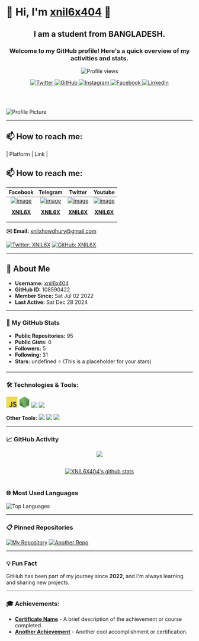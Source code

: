 

# 👋 Hi, I'm [xnil6x404](https://www.facebook.com/xnil6x404) 👋
<h2 align="center">I am a student from BANGLADESH.</h2>
<h3 align="center">Welcome to my GitHub profile! Here's a quick overview of my activities and stats.</h3>

<p align="center"> 
  <img src="https://komarev.com/ghpvc/?username=xnil6x404&label=Profile%20Views&color=blue&style=plastic" alt="Profile views" /> 
</p>

<p align="center">
  <a href="https://twitter.com/xnil6x">
    <img alt="Twitter" width="40" src="https://cdn.jsdelivr.net/npm/simple-icons@v3/icons/twitter.svg"/>
  </a>
  <a href="https://github.com/xnil6x404">
    <img alt="GitHub" width="40" src="https://cdn.jsdelivr.net/npm/simple-icons@v3/icons/github.svg" />
  </a>
  <a href="https://instagram.com/xnil6x">
    <img alt="Instagram" width="40" src="https://cdn.jsdelivr.net/npm/simple-icons@v3/icons/instagram.svg" />
  </a>
  <a href="https://www.facebook.com/xnil6x404">
    <img alt="Facebook" width="40" src="https://cdn.jsdelivr.net/npm/simple-icons@v3/icons/facebook.svg" />
  </a>
  <a href="https://www.linkedin.com/in/xnil6x404/">
    <img alt="LinkedIn" width="40" src="https://cdn.jsdelivr.net/npm/simple-icons@v3/icons/linkedin.svg" />
  </a>
</p>

<br/><br/>

![Profile Picture](https://avatars.githubusercontent.com/u/108590422?v=4)

---

## 📫 How to reach me:

| Platform | Link |
## 📫 How to reach me:

| Facebook | Telegram | Twitter | Youtube | 
| :---: | :---: | :---: | :---: |
| [![image](https://raw.githubusercontent.com/ntkhang03/ntkhang03/main/sources/qr-fb.svg)](https://www.facebook.com/xnil6x404) <p><b><a href="https://www.facebook.com/xnil6x404">XNIL6X</a><b></p> | [![image](https://raw.githubusercontent.com/ntkhang03/ntkhang03/main/sources/qr-tele.svg)](https://t.me/xnil6x) <p><b><a href="https://t.me/xnil6x">XNIL6X</a><b></p> | [![image](https://raw.githubusercontent.com/ntkhang03/ntkhang03/main/sources/qr-tw.svg)](https://twitter.com/xnil6x) <p><b><a href="https://twitter.com/xnil6x">XNIL6X</a><b></p> | [![image](https://raw.githubusercontent.com/ntkhang03/ntkhang03/main/sources/qr-ytb.svg)](https://www.youtube.com/c/xnil6x) <p><b><a href="https://www.youtube.com/c/xnil6x">XNIL6X</a><b></p>  |
<!-- email -->
**✉️ Email:** xnilxhowdhury@gmail.com

[![Twitter: XNIL6X](https://img.shields.io/twitter/follow/xnil6x?style=social)](https://twitter.com/xnil6x)
[![GitHub: XNIL6X](https://img.shields.io/github/followers/xnil6x404?label=follow&style=social)](https://github.com/xnil6x404)

---

## 🌟 About Me
- **Username:** [xnil6x404](https://github.com/xnil6x404)
- **GitHub ID:** 108590422
- **Member Since:** Sat Jul 02 2022
- **Last Active:** Sat Dec 28 2024

---

### 🚀 My GitHub Stats
- **Public Repositories:** 95
- **Public Gists:** 0
- **Followers:** 5
- **Following:** 31
- **Stars:** undefined ⭐ (This is a placeholder for your stars)

---

### 🛠️ Technologies & Tools:
<code><img height="30" src="https://raw.githubusercontent.com/github/explore/80688e429a7d4ef2fca1e82350fe8e3517d3494d/topics/javascript/javascript.png"></code>
<code><img height="30" src="https://raw.githubusercontent.com/github/explore/80688e429a7d4ef2fca1e82350fe8e3517d3494d/topics/nodejs/nodejs.png"></code>
<code><img height="30" src="https://cdn.jsdelivr.net/gh/devicons/devicon/icons/html5/html5-original.svg"></code>
<code><img height="30" src="https://cdn.jsdelivr.net/gh/devicons/devicon/icons/bootstrap/bootstrap-original-wordmark.svg"></code>

**Other Tools:**
<code><img height="30" src="https://cdn.jsdelivr.net/gh/devicons/devicon/icons/git/git-original.svg"></code>
<code><img height="30" src="https://cdn.jsdelivr.net/gh/devicons/devicon/icons/npm/npm-original-wordmark.svg"></code>
<code><img height="30" src="https://cdn.jsdelivr.net/gh/devicons/devicon/icons/vscode/vscode-original-wordmark.svg"></code>

---

### 📈 GitHub Activity
<p align="center">
  <img src="https://github-profile-trophy.vercel.app/?username=xnil6x404">
  <br>
  <br>
<a href="https://github.com/ntkhang03">
    <img align="center" src="https://github-readme-stats.vercel.app/api?username=xnil6x404&show_icons=true&theme=github_dark&line_height=27" alt="XNIL6X404's github stats" style="margin-top: 10px;"/>
  </a>
  <br>
  <br>
  

### 🌐 Most Used Languages
![Top Languages](https://github-readme-stats.vercel.app/api/top-langs/?username=xnil6x404&langs_count=10&layout=compact&theme=radical)

---

### 📋 Pinned Repositories
[![My Repository](https://github-readme-stats.vercel.app/api/pin/?username=xnil6x404&repo=my-repo&theme=radical)](https://github.com/xnil6x404/V5)
[![Another Repo](https://github-readme-stats.vercel.app/api/pin/?username=xnil6x404&repo=another-repo&theme=radical)](https://github.com/xnil6x/GoatBot-V2.git)

---

### 💡 Fun Fact
GitHub has been part of my journey since **2022**, and I'm always learning and sharing new projects.

---

### 🎓 Achievements:
- **[Certificate Name](https://example.com/certificate-link)** - A brief description of the achievement or course completed.
- **[Another Achievement](https://example.com/another-link)** - Another cool accomplishment or certification.

